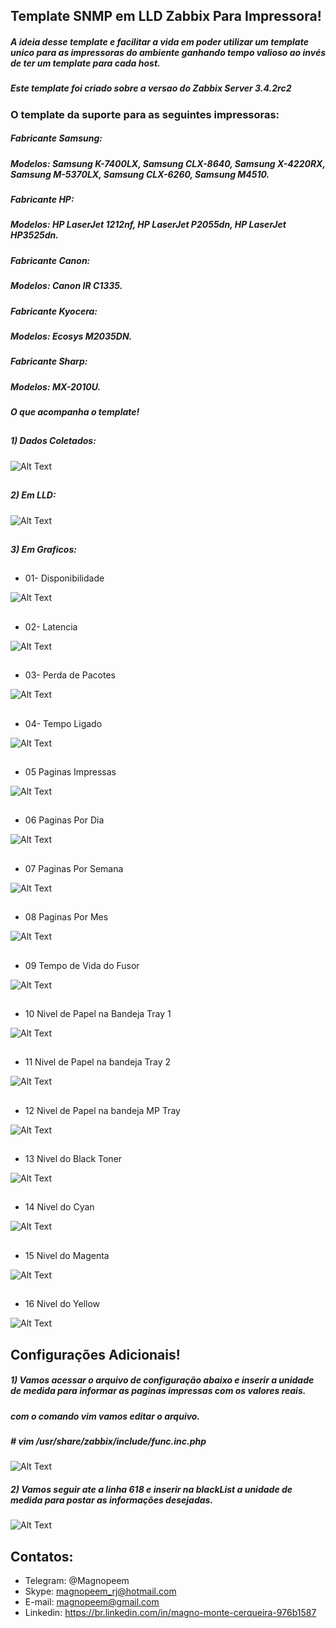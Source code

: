 

##                                      Template SNMP em LLD Zabbix Para Impressora!

##### A ideia desse template e facilitar a vida em poder utilizar um template unico para as impressoras do ambiente ganhando tempo valioso ao invés de ter um template para cada host.

##### Este template foi criado sobre a versao do Zabbix Server 3.4.2rc2

### O template da suporte para as seguintes impressoras:

##### Fabricante Samsung:
##### Modelos: Samsung K-7400LX, Samsung CLX-8640, Samsung X-4220RX, Samsung M-5370LX, Samsung CLX-6260, Samsung M4510.


##### Fabricante HP:
##### Modelos: HP LaserJet 1212nf, HP LaserJet P2055dn, HP LaserJet HP3525dn.

##### Fabricante Canon:
##### Modelos: Canon IR C1335.

##### Fabricante Kyocera:
##### Modelos: Ecosys M2035DN.

##### Fabricante Sharp:
##### Modelos: MX-2010U.

##### O que acompanha o template!

##
##### 1) Dados Coletados:

![Alt Text](https://github.com/MagnoMonteCerqueira/Zabbix/blob/master/Zabbix_3.4/src/img/Printes/dadoscoletados.PNG)

##
##### 2) Em LLD:

![Alt Text](https://github.com/MagnoMonteCerqueira/Zabbix/blob/master/Zabbix_3.4/src/img/Printes/dadoscoletadosemlld.PNG)

##
##### 3) Em Graficos:

##
* 01- Disponibilidade

![Alt Text](https://github.com/MagnoMonteCerqueira/Zabbix/blob/master/Zabbix_3.4/src/img/Printes/disponibilidade.PNG)

##
* 02- Latencia

![Alt Text](https://github.com/MagnoMonteCerqueira/Zabbix/blob/master/Zabbix_3.4/src/img/Printes/latencia.PNG)

##
* 03- Perda de Pacotes

![Alt Text](https://github.com/MagnoMonteCerqueira/Zabbix/blob/master/Zabbix_3.4/src/img/Printes/perdadepacote.PNG)

##
* 04- Tempo Ligado

![Alt Text](https://github.com/MagnoMonteCerqueira/Zabbix/blob/master/Zabbix_3.4/src/img/Printes/tempoligado.PNG)

##
* 05 Paginas Impressas

![Alt Text](https://github.com/MagnoMonteCerqueira/Zabbix/blob/master/Zabbix_3.4/src/img/Printes/paginasimpressastotal.PNG)

##
* 06 Paginas Por Dia

![Alt Text](https://github.com/MagnoMonteCerqueira/Zabbix/blob/master/Zabbix_3.4/src/img/Printes/paginasimpressasdia.PNG)

##
* 07 Paginas Por Semana

![Alt Text](https://github.com/MagnoMonteCerqueira/Zabbix/blob/master/Zabbix_3.4/src/img/Printes/paginasimpressassemana.PNG)

##
* 08 Paginas Por Mes

![Alt Text](https://github.com/MagnoMonteCerqueira/Zabbix/blob/master/Zabbix_3.4/src/img/Printes/paginasimpressasmes.PNG)

##
* 09 Tempo de Vida do Fusor

![Alt Text](https://github.com/MagnoMonteCerqueira/Zabbix/blob/master/Zabbix_3.4/src/img/Printes/tempodevidafusor.PNG)

##
* 10 Nivel de Papel na Bandeja Tray 1

![Alt Text](https://github.com/MagnoMonteCerqueira/Zabbix/blob/master/Zabbix_3.4/src/img/Printes/nivelpapeltray1.PNG)

##
* 11 Nivel de Papel na bandeja Tray 2

![Alt Text](https://github.com/MagnoMonteCerqueira/Zabbix/blob/master/Zabbix_3.4/src/img/Printes/nivelpapeltray2.PNG)

##
* 12 Nivel de Papel na bandeja MP Tray

![Alt Text](https://github.com/MagnoMonteCerqueira/Zabbix/blob/master/Zabbix_3.4/src/img/Printes/nivelpapelmptray.PNG)

##
* 13 Nivel do Black Toner

![Alt Text](https://github.com/MagnoMonteCerqueira/Zabbix/blob/master/Zabbix_3.4/src/img/Printes/tonnerblack.PNG)

##
* 14 Nivel do Cyan 

![Alt Text](https://github.com/MagnoMonteCerqueira/Zabbix/blob/master/Zabbix_3.4/src/img/Printes/tonercyan.PNG)

##
* 15 Nivel do Magenta

![Alt Text](https://github.com/MagnoMonteCerqueira/Zabbix/blob/master/Zabbix_3.4/src/img/Printes/tonermagenta.PNG)

##
* 16 Nivel do Yellow

![Alt Text](https://github.com/MagnoMonteCerqueira/Zabbix/blob/master/Zabbix_3.4/src/img/Printes/toneryellow.PNG)


## Configurações Adicionais!

##### 1) Vamos acessar o arquivo de configuração abaixo e inserir a unidade de medida para informar as paginas impressas com os valores reais.

##### com o comando vim vamos editar o arquivo.
##### # vim /usr/share/zabbix/include/func.inc.php

![Alt Text](https://github.com/MagnoMonteCerqueira/Zabbix/blob/master/Zabbix_3.2/src/img/impressora-lld-dados-editar-frontend.PNG)


##### 2) Vamos seguir ate a linha 618 e inserir na blackList a unidade de medida para postar as informações desejadas.

![Alt Text](https://github.com/MagnoMonteCerqueira/Zabbix/blob/master/Zabbix_3.2/src/img/impressora-lld-dados-editar-frontend-unidade.PNG)


##
## Contatos:


* Telegram: @Magnopeem
* Skype: magnopeem_rj@hotmail.com
* E-mail: magnopeem@gmail.com
* Linkedin: https://br.linkedin.com/in/magno-monte-cerqueira-976b1587







